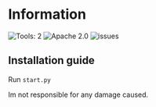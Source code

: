 # Information
![Tools: 2](https://img.shields.io/badge/Tools-2-blue)
![Apache 2.0](https://img.shields.io/badge/License-Apache%202.0-blue)
![issues](https://img.shields.io/github/issues/RachLeY/Tools4PC)

## Installation guide
Run `start.py`

Im not responsible for any damage caused.
